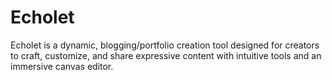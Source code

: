 # Echolet
Echolet is a dynamic, blogging/portfolio creation tool designed for creators to craft, customize, and share expressive content with intuitive tools and an immersive canvas editor.
